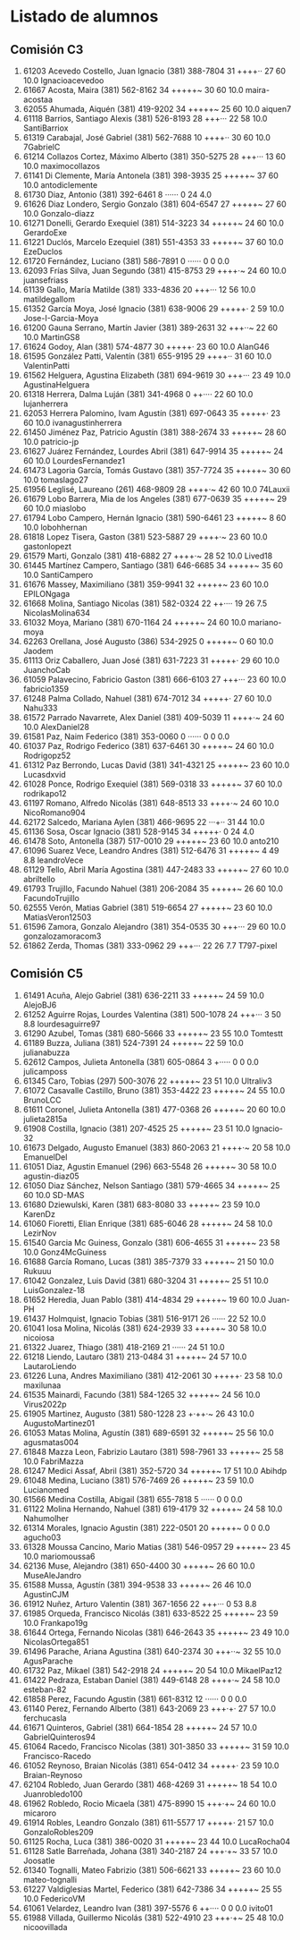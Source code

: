 # Listado de alumnos

## Comisión C3
01.  61203  Acevedo Costello, Juan Ignacio       (381) 388-7804   31  ++++··      27  60  10.0  Ignacioacevedoo
02.  61667  Acosta, Maira                        (381) 562-8162   34  +++++~      30  60  10.0  maira-acostaa
03.  62055  Ahumada, Aiquén                      (381) 419-9202   34  +++++~      25  60  10.0  aiquen7
04.  61118  Barrios, Santiago Alexis             (381) 526-8193   28  +++···      22  58  10.0  SantiBarriox
05.  61319  Carabajal, José Gabriel              (381) 562-7688   10  ++++··      30  60  10.0  7GabrielC
06.  61214  Collazos Cortez, Máximo Alberto      (381) 350-5275   28  +++···      13  60  10.0  maximocollazos
07.  61141  Di Clemente, María Antonela          (381) 398-3935   25  +++++~      37  60  10.0  antodiclemente
08.  61730  Diaz, Antonio                        (381) 392-6461    8  ······       0  24   4.0  
09.  61626  Diaz Londero, Sergio Gonzalo         (381) 604-6547   27  +++++~      27  60  10.0  Gonzalo-diazz
10.  61271  Donelli, Gerardo Exequiel            (381) 514-3223   34  +++++~      24  60  10.0  GerardoExe
11.  61221  Duclós, Marcelo Ezequiel             (381) 551-4353   33  +++++~      37  60  10.0  EzeDuclos
12.  61720  Fernández, Luciano                   (381) 586-7891    0  ······       0   0   0.0  
13.  62093  Frías Silva, Juan Segundo            (381) 415-8753   29  ++++·~      24  60  10.0  juansefriass
14.  61139  Gallo, María Matilde                 (381) 333-4836   20  +++···      12  56  10.0  matildegallom
15.  61352  García Moya, José Ignacio            (381) 638-9006   29  +++++·       2  59  10.0  Jose-I-Garcia-Moya
16.  61200  Gauna Serrano, Martín Javier         (381) 389-2631   32  +++··~      22  60  10.0  MartinGS8
17.  61624  Godoy, Alan                          (381) 574-4877   30  +++++·      23  60  10.0  AlanG46
18.  61595  González Patti, Valentín             (381) 655-9195   29  ++++··      31  60  10.0  ValentinPatti
19.  61562  Helguera, Agustina Elizabeth         (381) 694-9619   30  +++···      23  49  10.0  AgustinaHelguera
20.  61318  Herrera, Dalma Luján                 (381) 341-4968    0  ++····      22  60  10.0  lujanherrera
21.  62053  Herrera Palomino, Ivam Agustín       (381) 697-0643   35  +++++·      23  60  10.0  ivanagustinherrera
22.  61450  Jiménez Paz, Patricio Agustín        (381) 388-2674   33  +++++~      28  60  10.0  patricio-jp
23.  61627  Juárez Fernández, Lourdes Abril      (381) 647-9914   35  +++++~      24  60  10.0  LourdesFernandez1
24.  61473  Lagoria García, Tomás Gustavo        (381) 357-7724   35  +++++~      30  60  10.0  tomaslago27
25.  61956  Leglisé, Laureano                    (261) 468-9809   28  ++++·~      42  60  10.0  74Lauxii
26.  61679  Lobo Barrera, Mia de los Angeles     (381) 677-0639   35  +++++~      29  60  10.0  miaslobo
27.  61794  Lobo Campero, Hernán Ignacio         (381) 590-6461   23  +++++~       8  60  10.0  lobohhernan
28.  61818  Lopez Tisera, Gaston                 (381) 523-5887   29  ++++·~      23  60  10.0  gastonlopezt
29.  61579  Marti, Gonzalo                       (381) 418-6882   27  ++++·~      28  52  10.0  Lived18
30.  61445  Martínez Campero, Santiago           (381) 646-6685   34  +++++~      35  60  10.0  SantiCampero
31.  61676  Massey, Maximiliano                  (381) 359-9941   32  +++++~      23  60  10.0  EPILONgaga
32.  61668  Molina, Santiago Nicolas             (381) 582-0324   22  ++····      19  26   7.5  NicolasMolina634
33.  61032  Moya, Mariano                        (381) 670-1164   24  +++++~      24  60  10.0  mariano-moya
34.  62263  Orellana, José Augusto               (386) 534-2925    0  +++++~       0  60  10.0  Jaodem
35.  61113  Oriz Caballero, Juan José            (381) 631-7223   31  +++++·      29  60  10.0  JuanchoCab
36.  61059  Palavecino, Fabricio Gaston          (381) 666-6103   27  +++···      23  60  10.0  fabricio1359
37.  61248  Palma Collado, Nahuel                (381) 674-7012   34  +++++·      27  60  10.0  Nahu333
38.  61572  Parrado Navarrete, Alex Daniel       (381) 409-5039   11  ++++·~      24  60  10.0  AlexDaniel28
39.  61581  Paz, Naim Federico                   (381) 353-0060    0  ······       0   0   0.0  
40.  61037  Paz, Rodrigo Federico                (381) 637-6461   30  +++++~      24  60  10.0  Rodrigopz52
41.  61312  Paz Berrondo, Lucas David            (381) 341-4321   25  +++++~      23  60  10.0  Lucasdxvid
42.  61028  Ponce, Rodrigo Exequiel              (381) 569-0318   33  +++++~      37  60  10.0  rodrikapo12
43.  61197  Romano, Alfredo Nicolás              (381) 648-8513   33  ++++·~      24  60  10.0  NicoRomano904
44.  62172  Salcedo, Mariana Aylen               (381) 466-9695   22  ···+··      31  44  10.0  
45.  61136  Sosa, Oscar Ignacio                  (381) 528-9145   34  +++++·       0  24   4.0  
46.  61478  Soto, Antonella                      (387) 517-0010   29  +++++~      23  60  10.0  anto210
47.  61096  Suarez Vece, Leandro Andres          (381) 512-6476   31  +++++~       4  49   8.8  leandroVece
48.  61129  Tello, Abril María Agostina          (381) 447-2483   33  +++++~      27  60  10.0  abriltello
49.  61793  Trujillo, Facundo Nahuel             (381) 206-2084   35  +++++~      26  60  10.0  FacundoTrujillo
50.  62555  Verón, Matias Gabriel                (381) 519-6654   27  +++++~      23  60  10.0  MatiasVeron12503
51.  61596  Zamora, Gonzalo Alejandro            (381) 354-0535   30  +++···      29  60  10.0  gonzalozamoracom3
52.  61862  Zerda, Thomas                        (381) 333-0962   29  +++···      22  26   7.7  T797-pixel

## Comisión C5
01.  61491  Acuña, Alejo Gabriel                 (381) 636-2211   33  +++++~      24  59  10.0  AlejoBJ6
02.  61252  Aguirre Rojas, Lourdes Valentina     (381) 500-1078   24  +++···       3  50   8.8  lourdesaguirre97
03.  61290  Azubel, Tomas                        (381) 680-5666   33  +++++~      23  55  10.0  Tomtestt
04.  61189  Buzza, Juliana                       (381) 524-7391   24  +++++~      22  59  10.0  julianabuzza
05.  62612  Campos, Julieta Antonella            (381) 605-0864    3  +·····       0   0   0.0  julicamposs
06.  61345  Caro, Tobias                         (297) 500-3076   22  +++++~      23  51  10.0  Ultraliv3
07.  61072  Casavalle Castillo, Bruno            (381) 353-4422   23  +++++~      24  55  10.0  BrunoLCC
08.  61611  Coronel, Julieta Antonella           (381) 477-0368   26  +++++~      20  60  10.0  julieta2815a
09.  61908  Costilla, Ignacio                    (381) 207-4525   25  +++++~      23  51  10.0  Ignacio-32
10.  61673  Delgado, Augusto Emanuel             (383) 860-2063   21  ++++·~      20  58  10.0  EmanuelDel
11.  61051  Diaz, Agustin Emanuel                (296) 663-5548   26  +++++~      30  58  10.0  agustin-diaz05
12.  61050  Diaz Sánchez, Nelson Santiago        (381) 579-4665   34  +++++~      25  60  10.0  SD-MAS
13.  61680  Dziewulski, Karen                    (381) 683-8080   33  +++++~      23  59  10.0  KarenDz
14.  61060  Fioretti, Elian Enrique              (381) 685-6046   28  +++++~      24  58  10.0  LezirNov
15.  61540  Garcia Mc Guiness, Gonzalo           (381) 606-4655   31  +++++~      23  58  10.0  Gonz4McGuiness
16.  61688  García Romano, Lucas                 (381) 385-7379   33  +++++~      21  50  10.0  Rukuuu
17.  61042  Gonzalez, Luis David                 (381) 680-3204   31  +++++~      25  51  10.0  LuisGonzalez-18
18.  61652  Heredia, Juan Pablo                  (381) 414-4834   29  +++++~      19  60  10.0  Juan-PH
19.  61437  Holmquist, Ignacio Tobias            (381) 516-9171   26  ······      22  52  10.0  
20.  61041  Iosa Molina, Nicolás                 (381) 624-2939   33  +++++~      30  58  10.0  nicoiosa
21.  61322  Juarez, Thiago                       (381) 418-2169   21  ······      24  51  10.0  
22.  61218  Liendo, Lautaro                      (381) 213-0484   31  +++++~      24  57  10.0  LautaroLiendo
23.  61226  Luna, Andres Maximiliano             (381) 412-2061   30  +++++·      23  58  10.0  maxilunaa
24.  61535  Mainardi, Facundo                    (381) 584-1265   32  +++++~      24  56  10.0  Virus2022p
25.  61905  Martinez, Augusto                    (381) 580-1228   23  +·++·~      26  43  10.0  AugustoMartinez01
26.  61053  Matas Molina, Agustín                (381) 689-6591   32  +++++~      25  56  10.0  agusmatas004
27.  61848  Mazza Leon, Fabrizio Lautaro         (381) 598-7961   33  +++++~      25  58  10.0  FabriMazza
28.  61247  Medici Assaf, Abril                  (381) 352-5720   34  +++++~      17  51  10.0  Abihdp
29.  61048  Medina, Luciano                      (381) 576-7469   26  +++++~      23  59  10.0  Lucianomed
30.  61566  Medina Costilla, Abigail             (381) 655-7818    5  ······       0   0   0.0  
31.  61122  Molina Hernando, Nahuel              (381) 619-4179   32  +++++~      24  58  10.0  Nahumolher
32.  61314  Morales, Ignacio Agustin             (381) 222-0501   20  +++++~       0   0   0.0  agucho03
33.  61328  Moussa Cancino, Mario Matias         (381) 546-0957   29  +++++~      23  45  10.0  mariomoussa6
34.  62136  Muse, Alejandro                      (381) 650-4400   30  +++++~      26  60  10.0  MuseAleJandro
35.  61588  Mussa, Agustín                       (381) 394-9538   33  +++++~      26  46  10.0  AgustinCJM
36.  61912  Nuñez, Arturo Valentin               (381) 367-1656   22  +++···       0  53   8.8  
37.  61985  Orqueda, Francisco Nicolás           (381) 633-8522   25  +++++~      23  59  10.0  Frankapo19g
38.  61644  Ortega, Fernando Nicolas             (381) 646-2643   35  +++++~      23  49  10.0  NicolasOrtega851
39.  61496  Parache, Ariana Agustina             (381) 640-2374   30  +++··~      32  55  10.0  AgusParache
40.  61732  Paz, Mikael                          (381) 542-2918   24  +++++~      20  54  10.0  MikaelPaz12
41.  61422  Pedraza, Estaban Daniel              (381) 449-6148   28  ++++·~      24  58  10.0  esteban-82
42.  61858  Perez, Facundo Agustin               (381) 661-8312   12  ······       0   0   0.0  
43.  61140  Perez, Fernando Alberto              (381) 643-2069   23  +++·+·      27  57  10.0  ferchucasla
44.  61671  Quinteros, Gabriel                   (381) 664-1854   28  +++++~      24  57  10.0  GabrielQuinteros94
45.  61064  Racedo, Francisco Nicolas            (381) 301-3850   33  +++++~      31  59  10.0  Francisco-Racedo
46.  61052  Reynoso, Braian Nicolás              (381) 654-0412   34  +++++·      23  59  10.0  Braian-Reynoso
47.  62104  Robledo, Juan Gerardo                (381) 468-4269   31  +++++~      18  54  10.0  Juanrobledo100
48.  61962  Robledo, Rocio Micaela               (381) 475-8990   15  +++·+~      24  60  10.0  micaroro
49.  61914  Robles, Leandro Gonzalo              (381) 611-5577   17  +++++·      21  57  10.0  GonzaloRobles209
50.  61125  Rocha, Luca                          (381) 386-0020   31  +++++~      23  44  10.0  LucaRocha04
51.  61128  Satle Barreñada, Johana              (381) 340-2187   24  +++·+~      33  57  10.0  Joosatle
52.  61340  Tognalli, Mateo Fabrizio             (381) 506-6621   33  +++++~      23  60  10.0  mateo-tognalli
53.  61227  Valdiglesias Martel, Federico        (381) 642-7386   34  +++++~      25  55  10.0  FedericoVM
54.  61061  Velardez, Leandro Ivan               (381) 397-5576    6  ++····       0   0   0.0  ivito01
55.  61988  Villada, Guillermo Nicolás           (381) 522-4910   23  +++·+~      25  48  10.0  nicoovillada
